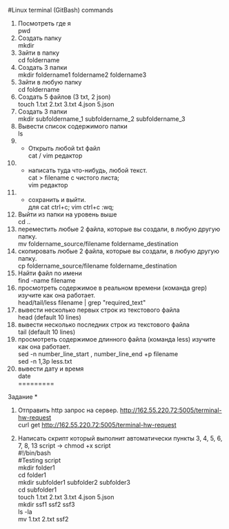 #Linux terminal (GitBash) commands  

1) Посмотреть где я  
pwd  
2) Создать папку  
mkdir  
3) Зайти в папку  
cd foldername  
4) Создать 3 папки  
mkdir foldername1 foldername2 foldername3  
5) Зайти в любую папку  
cd foldername
6) Создать 5 файлов (3 txt, 2 json)  
touch 1.txt 2.txt 3.txt 4.json 5.json  
7) Создать 3 папки  
mkdir subfoldername_1 subfoldername_2 subfoldername_3  
8) Вывести список содержимого папки  
ls  
9) + Открыть любой txt файл  
cat / vim редактор  
10) + написать туда что-нибудь, любой текст.  
cat > filename с чистого листа;  
vim редактор  
11) + сохранить и выйти.  
для cat ctrl+c; vim ctrl+c :wq;  
12) Выйти из папки на уровень выше  
cd ..  
13) переместить любые 2 файла, которые вы создали, в любую другую папку.  
mv foldername_source/filename foldername_destination    
14) скопировать любые 2 файла, которые вы создали, в любую другую папку.  
cp foldername_source/filename foldername_destination  
15) Найти файл по имени  
find -name filename  
16) просмотреть содержимое в реальном времени (команда grep) изучите как она работает.  
head/tail/less filename | grep "required_text"  
17) вывести несколько первых строк из текстового файла  
head (default 10 lines)  
18) вывести несколько последних строк из текстового файла  
tail (default 10 lines)  
19) просмотреть содержимое длинного файла (команда less) изучите как она работает.  
sed -n number_line_start , number_line_end +p filename  
sed -n 1,3p less.txt  
20) вывести дату и время  
date  
=========  

Задание *  
1) Отправить http запрос на сервер. http://162.55.220.72:5005/terminal-hw-request  
curl get http://162.55.220.72:5005/terminal-hw-request  

2) Написать скрипт который выполнит автоматически пункты 3, 4, 5, 6, 7, 8, 13
script -> chmod +x script  
#!/bin/bash  
#Testing script  
mkdir folder1  
cd folder1  
mkdir subfolder1 subfolder2 subfolder3  
cd subfolder1  
touch 1.txt 2.txt 3.txt 4.json 5.json  
mkdir ssf1 ssf2 ssf3  
ls -la  
mv 1.txt 2.txt ssf2  
